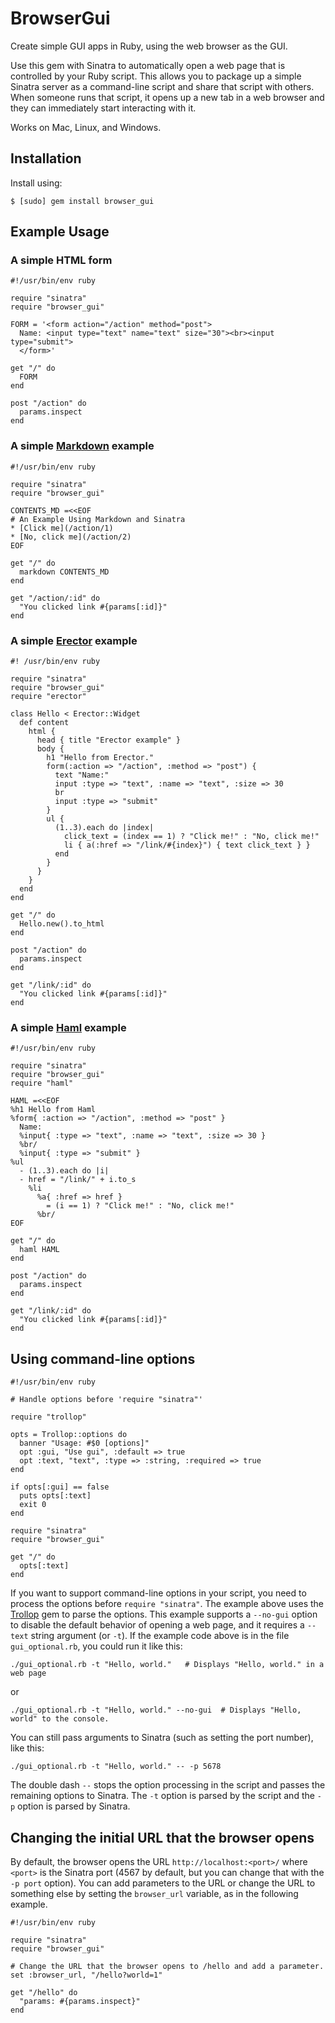 # BrowserGui

Create simple GUI apps in Ruby, using the web browser as the GUI.

Use this gem with Sinatra to automatically open a web page that is controlled by
your Ruby script.  This allows you to package up a simple Sinatra server as a
command-line script and share that script with others. When someone runs that
script, it opens up a new tab in a web browser and they can immediately start
interacting with it.

Works on Mac, Linux, and Windows.

## Installation

Install using:

    $ [sudo] gem install browser_gui

## Example Usage

### A simple HTML form

```
#!/usr/bin/env ruby

require "sinatra"
require "browser_gui"

FORM = '<form action="/action" method="post">
  Name: <input type="text" name="text" size="30"><br><input type="submit">
  </form>'

get "/" do
  FORM
end

post "/action" do
  params.inspect
end
```

### A simple [Markdown](http://daringfireball.net/projects/markdown) example

```
#!/usr/bin/env ruby

require "sinatra"
require "browser_gui"

CONTENTS_MD =<<EOF
# An Example Using Markdown and Sinatra
* [Click me](/action/1)
* [No, click me](/action/2)
EOF

get "/" do
  markdown CONTENTS_MD
end

get "/action/:id" do
  "You clicked link #{params[:id]}"
end
```

### A simple [Erector](http://erector.rubyforge.org) example

```
#! /usr/bin/env ruby

require "sinatra"
require "browser_gui"
require "erector"

class Hello < Erector::Widget
  def content
    html {
      head { title "Erector example" }
      body {
        h1 "Hello from Erector."
        form(:action => "/action", :method => "post") {
          text "Name:"
          input :type => "text", :name => "text", :size => 30
          br
          input :type => "submit"
        }
        ul {
          (1..3).each do |index|
            click_text = (index == 1) ? "Click me!" : "No, click me!"
            li { a(:href => "/link/#{index}") { text click_text } }
          end
        }
      }
    }
  end
end

get "/" do
  Hello.new().to_html
end

post "/action" do
  params.inspect
end

get "/link/:id" do
  "You clicked link #{params[:id]}"
end
```

### A simple [Haml](http://haml.info/) example

```
#!/usr/bin/env ruby

require "sinatra"
require "browser_gui"
require "haml"

HAML =<<EOF
%h1 Hello from Haml
%form{ :action => "/action", :method => "post" }
  Name:
  %input{ :type => "text", :name => "text", :size => 30 }
  %br/
  %input{ :type => "submit" }
%ul
  - (1..3).each do |i|
  - href = "/link/" + i.to_s
    %li
      %a{ :href => href }
        = (i == 1) ? "Click me!" : "No, click me!"
      %br/
EOF

get "/" do
  haml HAML
end

post "/action" do
  params.inspect
end

get "/link/:id" do
  "You clicked link #{params[:id]}"
end
```

## Using command-line options

```
#!/usr/bin/env ruby

# Handle options before 'require "sinatra"'

require "trollop"

opts = Trollop::options do
  banner "Usage: #$0 [options]"
  opt :gui, "Use gui", :default => true
  opt :text, "text", :type => :string, :required => true
end

if opts[:gui] == false
  puts opts[:text]
  exit 0
end

require "sinatra"
require "browser_gui"

get "/" do
  opts[:text]
end
```

If you want to support command-line options in your script, you need to process
the options before `require "sinatra"`. The example above uses the
[Trollop](http://trollop.rubyforge.org/) gem to parse the options. This example
supports a `--no-gui` option to disable the default behavior of opening a web
page, and it requires a `--text` string argument (or `-t`). If the example code
above is in the file `gui_optional.rb`, you could run it like this:

```
./gui_optional.rb -t "Hello, world."   # Displays "Hello, world." in a web page
```
or
```
./gui_optional.rb -t "Hello, world." --no-gui  # Displays "Hello, world" to the console.
```

You can still pass arguments to Sinatra (such as setting the port number), like this:

```
./gui_optional.rb -t "Hello, world." -- -p 5678
```

The double dash `--` stops the option processing in the script and passes the
remaining options to Sinatra.  The `-t` option is parsed by the script and the
`-p` option is parsed by Sinatra.

## Changing the initial URL that the browser opens

By default, the browser opens the URL `http://localhost:<port>/` where `<port>`
is the Sinatra port (4567 by default, but you can change that with the `-p port`
option). You can add parameters to the URL or change the URL to something else
by setting the `browser_url` variable, as in the following example.

```
#!/usr/bin/env ruby

require "sinatra"
require "browser_gui"

# Change the URL that the browser opens to /hello and add a parameter.
set :browser_url, "/hello?world=1"

get "/hello" do
  "params: #{params.inspect}"
end
```